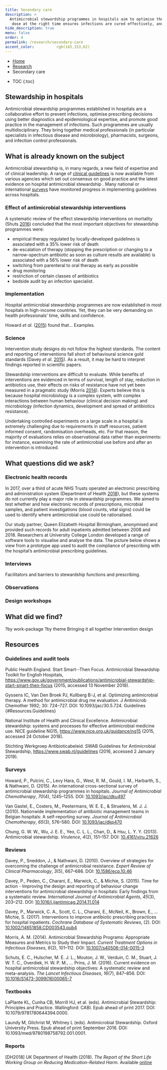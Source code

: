 ```yaml
---
title: Secondary care
description: >
  Antimicrobial stewardship programmes in hospitals aim to optimise the use of antibiotics. Giving the right
   dose at the right time ensures infections are cured effectively, and that antibiotics are preserved for year to come.
hide_description: true
menu: false
order: 4
permalink: /research/secondary-care
accent_color:          rgb(143,153,62)
---
```


<ul class="breadcrumb">
  <li><a href="/">Home</a></li>
  <li><a href="/research">Research</a></li>
   <li>Secondary care</li>
</ul> 


* TOC
{:toc}

## Stewardship in hospitals 
Antimicrobial stewardship programmes established in hospitals are a collaborative 
effort to prevent infections, optimise prescribing decisions using better diagnostics and 
epidemiological expertise, and promote good practice in the management of infections. 
Such programmes are usually multidisciplinary. They bring together medical professionals 
(in particular specialists in infectious disease and microbiology), pharmacists, surgeons, and 
infection control professionals.


## What is already known on the subject
Antimicrobial stewardship is, in many regards, a new field of expertise and of clinical leadership.
A range of [clinical guidelines]((#Resources.Guidelines)) is now available from various agencies which 
set out consensus on good practice and the latest evidence on hospital antimicrobial stewardship .
Many national or international [surveys](#Resources.Surveys) have monitored progress in 
implementing guidelines across hospitals.

### Effect of antimicrobial stewardship interventions
A systematic review of the effect stewardship interventions on mortality (Shuts [2016](#Schuts2016)) 
concluded that the most important objectives for stewardship programmes were: 
- empirical therapy regulated by locally-developed guidelines is associated with a 35% lower risk of death  
- de-escalation of therapy (stopping the prescription or changing to a narrow-spectrum antibiotic as soon as
   culture results are available) is associated with a 56% lower risk of death
- switching from parenteral to oral therapy as early as possible
- drug monitoring
- restriction of certain classes of antibiotics
- bedside audit by an infection specialist.

### Implementation
Hospital antimicrobial stewardship programmes are now established in most hospitals in high-income countries. Yet,
they can be very demanding on health professionals’ time, skills and confidence.

Howard *et al.* ([2015](#Howard2015)) found that... Examples. 

### Science

Intervention study designs do not follow the highest standards. The content and reporting of interventions fall 
short of behavioural science gold standards (Davey *et al.* [2015](#Davey2015)). As a result, it may be hard to 
interpret findings reported in scientific papers.

Stewardship interventions are difficult to evaluate. While benefits of interventions are evidenced in terms of
 survival, length of stay, reduction in antibiotics use, their effects on risks of resistance have not yet been 
 measured in  a pragmatic study (Morris [2014](#Morris2014)). Experts believe this is because hospital microbiology 
 is a complex system, with complex interactions between human behaviour (clinical decision making) and microbiology 
(infection dynamics, development and spread of antibiotics resistance).

Undertaking controlled experiments on a large scale in a hospital is extremely challenging due to requirements 
in staff resources, patient informed consent, randomisation overheads, etc. For that reason, the majority of evaluations 
relies on observational data rather than experiments: for instance, examining the rate of antimicrobial use before 
and after an intervention is introduced. 


## What questions did we ask?
### Electronic health records
In 2017, over a third of acute NHS Trusts operated an electronic prescribing and administration system (Department of Health [2018](DH2018)), 
but these systems do not currently play a major role in stewardship programmes. We aimed to test whether and how 
electronic records of prescriptions, microbial samples, and patient investigations (blood counts, vital signs) 
could be used to identify where antimicrobial use could be rationalised.

Our study partner, Queen Elizabeth Hospital Birmingham, anonymised and provided such records for adult inpatients 
admitted between 2008 and 2018. Researchers at University College London developed a range of software tools to 
visualise and analyse the data. The picture below shows a view from a prototype app used to audit the compliance 
of prescribing with the hospital’s antimicrobial prescribing guidelines. 

### Interviews

Facilitators and barriers to stewardship functions and prescribing.
### Observations
### Design workshops

## What did we find?
?by work-package
?by theme
Bringing it all together
Intervention design


## Resources

### Guidelines and audit tools

Public Health England. Start Smart--Then Focus. Antimicrobial Stewardship Toolkit for English Hospitals, https://www.gov.uk/government/publications/antimicrobial-stewardship-start-smart-then-focus (2015, accessed 13 November 2018).

Gyssens IC, Van Den Broek PJ, Kullberg B-J, et al. Optimizing antimicrobial therapy. A method for antimicrobial drug me evaluation. J Antimicrob Chemother 1992; 30: 724–727. DOI: 10.1093/jac/30.5.724.
Guidelines {#Resources.Guidelines}

National Institute of Health and Clinical Excellence. Antimicrobial stewardship: systems and processes for effective antimicrobial medicine use. NICE guideline NG15, https://www.nice.org.uk/guidance/ng15 (2015, accessed 24 October 2018).

Stichting Werkgroep Antibioticabeleid. SWAB Guidelines for Antimicrobial Stewardship, https://www.swab.nl/guidelines (2016, accessed 2 January 2019).

### Surveys

<div class='references'>

<p id='Howard2015'>Howard, P., Pulcini, C., Levy Hara, G., West, R. M., Gould, I. M., 
Harbarth, S., &amp; Nathwani, D. (2015).
An international cross-sectional survey of antimicrobial stewardship programmes
in hospitals. <i>Journal of Antimicrobial Chemotherapy</i>, <i>70</i>(4), 1245–1255.
DOI: <a href="https://doi.org/10.1093/jac/dku497">10.1093/jac/dku497</a></p>

<p id='VanGastel2010'> Van Gastel, E., Costers, M., Peetermans, W. E. E., &amp; Struelens, M. J. J.
(2010). Nationwide implementation of antibiotic management teams in Belgian
hospitals: A self-reporting survey. <i>Journal of Antimicrobial Chemotherapy</i>,
<i>65</i>(3), 576–580. DOI: <a href="https://doi.org/10.1093/jac/dkp470">10.1093/jac/dkp470</a></p>

<p id='Chung2010'>Chung, G. W. W., Wu, J. E. E., Yeo, C. L. L., Chan, D., &amp; Hsu, L. Y. Y. (2013).
Antimicrobial stewardship. <i>Virulence</i>, <i>4</i>(2), 151–157. DOI: <a
href="https://doi.org/10.4161/viru.21626">10.4161/viru.21626</a></p>

</div>


### Reviews

<div class='references'>

<p id='Davey2010'>Davey, P., Sneddon, J., &amp; Nathwani, D. (2010). Overview of strategies for
overcoming the challenge of antimicrobial resistance. <i>Expert Review of
Clinical Pharmacology</i>, <i>3</i>(5), 667–686. DOI: <a
href="https://doi.org/10.1586/ecp.10.46">10.1586/ecp.10.46</a></p>

<p id='Davey2015'>Davey, P., Peden, C., Charani, E., Marwick, C., &amp; Michie, S. (2015). Time for
action - Improving the design and reporting of behaviour change interventions
for antimicrobial stewardship in hospitals: Early findings from a systematic
review. <i>International Journal of Antimicrobial Agents</i>, <i>45</i>(3),
203–212. DOI: <a href="https://doi.org/10.1016/j.ijantimicag.2014.11.014">10.1016/j.ijantimicag.2014.11.014</a></p>

<p id='Davey2017'>Davey, P., Marwick, C. A., Scott, C. L., Charani, E., McNeil, K., Brown, E., … Michie,
S. (2017). Interventions to improve antibiotic prescribing practices for
hospital inpatients. <i>Cochrane Database of Systematic Reviews</i>, (2). DOI: <a
href="https://doi.org/10.1002/14651858.CD003543.pub4">10.1002/14651858.CD003543.pub4</a></span></p>

<p id='Morris2014'>Morris, A. M. (2014). Antimicrobial Stewardship Programs: Appropriate Measures and Metrics 
to Study their Impact. <i>Current Treatment Options in Infectious Diseases</i>, <i>6</i>(2), 101–112. DOI:
<a href="https://doi.org/10.1007/s40506-014-0015-3">10.1007/s40506-014-0015-3</a></p>

<p id='Schuts2016'>Schuts, E. C., Hulscher, M. E. J. L., Mouton, J. W., Verduin, C. M., Stuart, J. W. T.
   C., Overdiek, H. W. P. M., … Prins, J. M. (2016). Current evidence on hospital
   antimicrobial stewardship objectives: A systematic review and meta-analysis. <i>The
   Lancet Infectious Diseases</i>, <i>16</i>(7), 847–856. DOI: <a
   href="https://doi.org/10.1016/S1473-3099(16)00065-7">10.1016/S1473-3099(16)00065-7</a></p>


</div>

### Textbooks

LaPlante KL, Cunha CB, Morrill HJ, et al. (eds). Antimicrobial Stewardship: Principles and Practice. Wallingford: CABI. Epub ahead of print 2017. DOI: 10.1079/9781780644394.0000.

Laundy M, Gilchrist M, Whitney L (eds). Antimicrobial Stewardship. Oxford University Press. Epub ahead of print September 2016. DOI: 10.1093/med/9780198758792.001.0001.

### Reports

[DH2018] UK Department of Health (2018). *The Report of the Short Life Working Group on Reducing Medication-Related Harm*. 
Available [online](https://www.gov.uk/government/uploads/system/uploads/attachment_data/file/683430/short-life-working-group-report-on-medication-errors.pdf)


